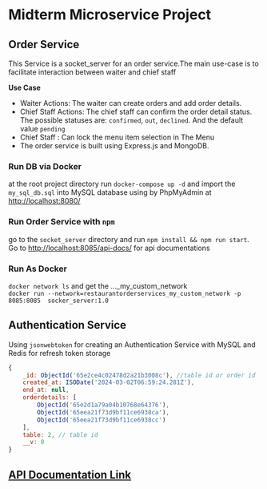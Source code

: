 # Midterm Microservice Project

## Order Service
This Service is a socket_server for an order service.The main use-case is to facilitate interaction between waiter and chief staff 


**Use Case**
- Waiter Actions: The waiter can create orders and add order details.
- Chief Staff Actions: The chief staff can confirm the order detail status. The possible statuses are: `confirmed`, `out`, `declined`. And the default value  `pending`
- Chief Staff : Can lock the menu item selection in The Menu
- The order service is built using Express.js and MongoDB.

### Run DB via Docker
at the root project directory run `docker-compose up -d` and import the `my_sql_db.sql` into MySQL database using by PhpMyAdmin at [http://localhost:8080/](http://localhost:8080/)

### Run Order Service with `npm`
go to the `socket_server` directory and run `npm install && npm run start`. Go to [http://localhost:8085/api-docs/](http://localhost:8085/api-docs/) for api documentations
### Run As Docker 
`docker network ls` and get the ..._my_custom_network \
`docker run --network=restaurantorderservices_my_custom_network -p 8085:8085  socker_server:1.0`
## Authentication Service
Using `jsonwebtoken` for creating an Authentication Service with MySQL and Redis for refresh token storage
```js
{
    _id: ObjectId('65e2ce4c02478d2a21b3008c'), //table id or order id
    created_at: ISODate('2024-03-02T06:59:24.281Z'),
    end_at: null,
    orderdetails: [
        ObjectId('65e2d1a79a04b10768e64376'),
        ObjectId('65eea21f73d9bf11ce6938ca'),
        ObjectId('65eea21f73d9bf11ce6938cc')
    ],
    table: 2, // table id
    __v: 0
}
```
## [API Documentation Link](https://documenter.getpostman.com/view/26829759/2sA35HY1yj#ef948698-3a5f-4eaa-820f-0adf08fc9212)

